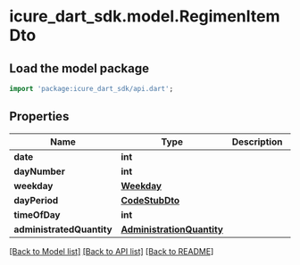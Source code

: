 # icure_dart_sdk.model.RegimenItemDto

## Load the model package
```dart
import 'package:icure_dart_sdk/api.dart';
```

## Properties
Name | Type | Description | Notes
------------ | ------------- | ------------- | -------------
**date** | **int** |  | [optional] 
**dayNumber** | **int** |  | [optional] 
**weekday** | [**Weekday**](Weekday.md) |  | [optional] 
**dayPeriod** | [**CodeStubDto**](CodeStubDto.md) |  | [optional] 
**timeOfDay** | **int** |  | [optional] 
**administratedQuantity** | [**AdministrationQuantity**](AdministrationQuantity.md) |  | [optional] 

[[Back to Model list]](../README.md#documentation-for-models) [[Back to API list]](../README.md#documentation-for-api-endpoints) [[Back to README]](../README.md)


